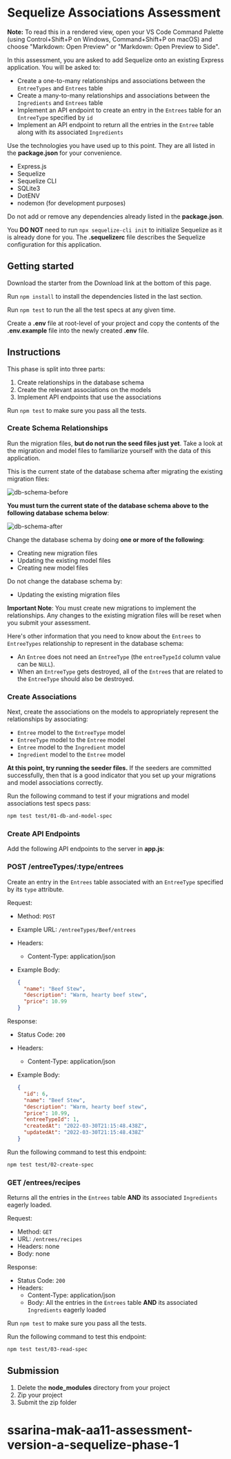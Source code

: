 # Sequelize Associations Assessment

**Note:** To read this in a rendered view, open your VS Code Command Palette
(using Control+Shift+P on Windows, Command+Shift+P on macOS) and choose
"Markdown: Open Preview" or "Markdown: Open Preview to Side".

In this assessment, you are asked to add Sequelize onto an existing Express
application. You will be asked to:

* Create a one-to-many relationships and associations between the `EntreeTypes`
  and `Entrees` table
* Create a many-to-many relationships and associations between the `Ingredients`
  and `Entrees` table
* Implement an API endpoint to create an entry in the `Entrees` table for an
  `EntreeType` specified by `id`
* Implement an API endpoint to return all the entries in the `Entree` table
  along with its associated `Ingredients`

Use the technologies you have used up to this point. They are all listed in
the **package.json** for your convenience.

* Express.js
* Sequelize
* Sequelize CLI
* SQLite3
* DotENV
* nodemon (for development purposes)

Do not add or remove any dependencies already listed in the **package.json**.

You **DO NOT** need to run `npx sequelize-cli init` to initialize Sequelize as
it is already done for you. The **.sequelizerc** file describes the Sequelize
configuration for this application.

## Getting started

Download the starter from the Download link at the bottom of this page.

Run `npm install` to install the dependencies listed in the last section.

Run `npm test` to run the all the test specs at any given time.

Create a **.env** file at root-level of your project and copy the contents of
the **.env.example** file into the newly created **.env** file.

## Instructions

This phase is split into three parts:

1. Create relationships in the database schema
2. Create the relevant associations on the models
3. Implement API endpoints that use the associations

Run `npm test` to make sure you pass all the tests.

### Create Schema Relationships

Run the migration files, **but do not run the seed files just yet**. Take a
look at the migration and model files to familiarize yourself with the data of
this application.

This is the current state of the database schema after migrating the existing
migration files:

![db-schema-before]

**You must turn the current state of the database schema above to the following
database schema below**:

![db-schema-after]

Change the database schema by doing **one or more of the following**:

* Creating new migration files
* Updating the existing model files
* Creating new model files

Do not change the database schema by:

* Updating the existing migration files

**Important Note**: You must create new migrations to implement the
relationships. Any changes to the existing migration files will be reset when
you submit your assessment.

Here's other information that you need to know about the `Entrees` to
`EntreeTypes` relationship to represent in the database schema:

* An `Entree` does not need an `EntreeType` (the `entreeTypeId` column value
  can be `NULL`).
* When an `EntreeType` gets destroyed, all of the `Entree`s that are related to
  the `EntreeType` should also be destroyed.

### Create Associations

Next, create the associations on the models to appropriately represent the
relationships by associating:

* `Entree` model to the `EntreeType` model
* `EntreeType` model to the `Entree` model
* `Entree` model to the `Ingredient` model
* `Ingredient` model to the `Entree` model

**At this point, try running the seeder files.** If the seeders are committed
successfully, then that is a good indicator that you set up your migrations and
model associations correctly.

Run the following command to test if your migrations and model associations test
specs pass:

```sh
npm test test/01-db-and-model-spec
```

### Create API Endpoints

Add the following API endpoints to the server in **app.js**:

### POST /entreeTypes/:type/entrees

Create an entry in the `Entrees` table associated with an `EntreeType`
specified by its `type` attribute.

Request:

* Method: `POST`
* Example URL: `/entreeTypes/Beef/entrees`
* Headers:
  * Content-Type: application/json
* Example Body:

  ```json
  {
    "name": "Beef Stew",
    "description": "Warm, hearty beef stew",
    "price": 10.99
  }
  ```

Response:

* Status Code: `200`
* Headers:
  * Content-Type: application/json
* Example Body:

  ```json
  {
    "id": 6,
    "name": "Beef Stew",
    "description": "Warm, hearty beef stew",
    "price": 10.99,
    "entreeTypeId": 1,
    "createdAt": "2022-03-30T21:15:48.438Z",
    "updatedAt": "2022-03-30T21:15:48.438Z"
  }
  ```

Run the following command to test this endpoint:

```sh
npm test test/02-create-spec
```

### GET /entrees/recipes

Returns all the entries in the `Entrees` table **AND** its associated
`Ingredients` eagerly loaded.

Request:

* Method: `GET`
* URL: `/entrees/recipes`
* Headers: none
* Body: none

Response:

* Status Code: `200`
* Headers:
  * Content-Type: application/json
  * Body: All the entries in the `Entrees` table **AND** its associated
    `Ingredients` eagerly loaded

Run `npm test` to make sure you pass all the tests.

Run the following command to test this endpoint:

```sh
npm test test/03-read-spec
```

## Submission

1. Delete the **node_modules** directory from your project
2. Zip your project
3. Submit the zip folder

[db-schema-before]: https://appacademy-open-assets.s3.us-west-1.amazonaws.com/Modular-Curriculum/content/week-11/assessments/entrees-db-schema-before.png
[db-schema-after]: https://appacademy-open-assets.s3.us-west-1.amazonaws.com/Modular-Curriculum/content/week-11/assessments/entrees-db-schema-after.png
# ssarina-mak-aa11-assessment-version-a-sequelize-phase-1
